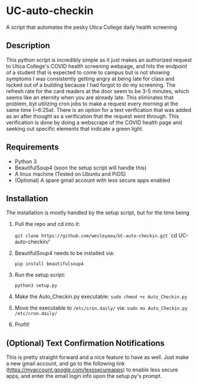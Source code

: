 # UC-auto-checkin
A script that automates the pesky Utica College daily health screening

## Description
This python script is incredibly simple as it just makes an authorized request to Utica College's COVID health screening webpage, and hits the endpoint of a student that is expected to come to campus but is not showing symptoms I was consistently getting angry at being late for class and locked out of a building because I had forgot to do my screening. The refresh rate for the card readers at the door seem to be 3-5 minutes, which seems like an eternity when you are already late. This eliminates that problem, byt utilizing cron jobs to make a request every morning at the same time (~6:25a). There is an option for a text verification that was added as an after thought as a verification that the request went through. This verification is done by doing a webscrape of the COVID health page and seeking out specific elements that indicate a green light.

## Requirements
- Python 3
- BeautifulSoup4 (soon the setup script will handle this)
- A linux machine (Tested on Ubuntu and PiOS)
- (Optional) A spare gmail account with less secure apps enabled

## Installation
The installation is mostly handled by the setup script, but for the time being 
1. Pull the repo and cd into it:

    `git clone https://github.com/wesleyaou/UC-auto-checkin.git`
    `cd UC-auto-checkin/'

3. BeautifulSoup4 needs to be installed via:

    `pip install beautifulsoup4`

2. Run the setup script:

    `python3 setup.py`
    
3. Make the Auto_Checkin.py executable:
    `sudo chmod +x Auto_Checkin.py`

4. Move the executable to `/etc/cron.daily/` via:
    `sudo mv Auto_Checkin.py /etc/cron.daily/`
    
5. Profit!

## (Optional) Text Confirmation Notifications
This is pretty straight forward and a nice feature to have as well. Just make a new gmail account, and go to the following link (https://myaccount.google.com/lesssecureapps) to enable less secure apps, and enter the email login info upon the setup.py's prompt.
